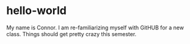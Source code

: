 # hello-world
My name is Connor. I am re-familiarizing myself with GitHUB for a new class. Things should get pretty crazy this semester.
